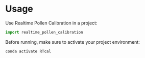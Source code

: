 # Usage

Use Realtime Pollen Calibration in a project:

```python
import realtime_pollen_calibration
```

Before running, make sure to activate your project environment:

```bash
conda activate RTcal
```
